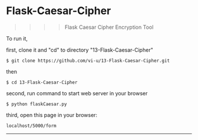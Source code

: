# Flask-Caesar-Cipher
>>>> Flask Caesar Cipher Encryption Tool

To run it,

first, clone it and "cd" to directory "13-Flask-Caesar-Cipher"

    $ git clone https://github.com/vi-u/13-Flask-Caesar-Cipher.git

then

    $ cd 13-Flask-Caesar-Cipher

second, run command to start web server in your browser

    $ python flaskCaesar.py

third, open this page in your browser:

    localhost/5000/form


****
